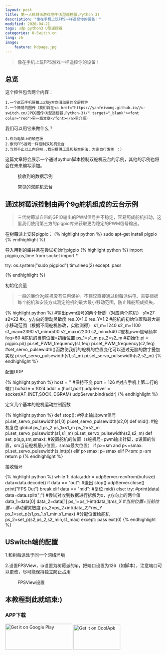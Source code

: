 ```yaml
---
layout: post
title: 第一人称射击游戏控件(U型遥控器,Python 3)
description: "像在手机上玩FPS一样遥控你的设备！"
modified: 2020-04-21
tags: udp python3 U型遥控器
categories: U-Switch.cn
lang: zh
image:
    feature: hdpage.jpg
---
```

>像在手机上玩FPS游戏一样遥控你的设备！


## 总览

这个控件包含两个内容：

    1.一个返回手机屏幕上x和y方向滑动量的全屏控件
    2.一个简易的图传（我们将在<a href="https://yanfeiwong.github.io//u-switch.cn/JPEG图传(U型遥控器,Python-3)/" target="_blank"><font color="red">另一篇文章</font></a>里介绍）
    
我们可以用它来做什么？

    1.作为电脑上的触控板
    2.像玩FPS游戏一样控制双舵机云台
    3.当然不止以上内容啦..我只提供工具和基本用法，大家自行发挥 ：）

这篇文章将会展示一个通过python脚本控制双舵机云台的示例，其他的示例也将会在未来编写添加。

<figure class="half center">
	<a href="{{ site.url }}/images/u_FPS_cn/接收数据.png"> <img src="{{ site.url }}/images/u_FPS_cn/接收数据.png" alt=""></a>
    <figcaption>接收到的数据示例</figcaption>
</figure>

<figure class="half center">
	<a href="{{ site.url }}/images/u_FPS_cn/9G舵机云台.jpg"> <img src="{{ site.url }}/images/u_FPS_cn/9G舵机云台.jpg" alt=""></a>
    <figcaption>常见的双舵机云台</figcaption>
</figure>

## 通过树莓派控制由两个9g舵机组成的云台示例
>三代树莓派自带的GPIO输出的PWM信号并不稳定，容易照成舵机抖动，这里我们使用第三方的pigpio库来获取更为稳定的PWM信号输出。

在树莓派上安装pigpio：
{% highlight python %}
sudo apt-get install pigpio
{% endhighlight %}

导入用到的库并且在尝试初始化pigpio
{% highlight python %}
import pigpio,os,time
from socket import *

try:
    os.system("sudo pigpiod")
    tim.sleep(2)
except:
    pass
    
{% endhighlight %}

初始化变量
>一般的廉价9g舵机没有任何保护，不建议直接通过树莓派供电，需要根据每个舵机和安装方式测定舵机的最大最小移动范围，防止赌舵照成损失。

{% highlight python %}
#输出pwm信号的两个针脚（对应两个舵机）
s1=27
s2=22
#x，y方向的滑动灵敏度
res_X=1.0
res_Y=1.2
#舵机的初始位置和最大最小移动范围（根据不同舵机修改，实验测得）
s1_m=1240
s2_m=1100
s1_max=2390
s1_min=500
s2_max=2200
s2_min=540
#舵机pwm信号频率
feq=60
#舵机的当前位置=初始位置
ps_1=s1_m
ps_2=s2_m
#初始化
pi = pigpio.pi()
pi.set_PWM_frequency(s1,feq)
pi.set_PWM_frequency(s2,feq)
#set_servo_pulsewidth()函数使我们的舵机的位置变化可以通过无脑的数字叠加实现
pi.set_servo_pulsewidth(s1,s1_m) 
pi.set_servo_pulsewidth(s2,s2_m)
{% endhighlight %}

配置UDP

{% highlight python %}
host = '' #保持不变
port = 126 #对应手机上第二行的端口
bufsize = 1024 
addr = (host,port)
udpServer = socket(AF_INET,SOCK_DGRAM) 
udpServer.bind(addr)
{% endhighlight %}

定义几个基本的舵机运动控制函数

{% highlight python %}
def stop(): #停止输出pwm信号
    pi.set_servo_pulsewidth(s1,0)
    pi.set_servo_pulsewidth(s2,0)
def mid(): #舵机复位
    global ps_1,ps_2
    ps_1=s1_m
    ps_2=s2_m
    pi.set_servo_pulsewidth(s1,s1_m)
    pi.set_servo_pulsewidth(s2,s2_m)
def set_p(s,p,sm,smax): #设置舵机的位置（s舵机号=pwm输出针脚，p设置的位置，sm当前舵机最小位置，smax最大位置）
    if p>=sm and p<=smax:
        pi.set_servo_pulsewidth(s,int(p))
    elif p>smax:
        p=smax
    elif P<sm:
        p=sm
    return p
{% endhighlight %}

接收循环

{% highlight python %}
while 1:
        data,addr = udpServer.recvfrom(bufsize) 
        data=data.decode() 
        if data == "out": #退出
            stop()
            udpServer.close() 
            print("FPS Out")
            break
        elif data == "mid": #复位
            mid()
        else:
            try:
                #print(data)
                data=data.split(";")  #尝试对收到数据进行拆解为x，y方向上的两个值
                data_1=data[0]
                data_2=data[1]
                ps_1=ps_1-int(data_1)*res_X #当前位置=当前位置+-滑动量*灵敏度
                ps_2=ps_2+int(data_2)*res_Y
                ps_1=set_p(s1,ps_1,s1_min,s1_max) #分配位置给舵机
                ps_2=set_p(s2,ps_2,s2_min,s1_max)
            except:
                pass
exit(0)
{% endhighlight %}


## USwitch端的配置
1.和树莓派处于同一个网络环境

2.设置FPSView，ip设置为树莓派的ip，把端口设置为126（如脚本），注意端口可以更改，尽可能保持独立防止占用
<figure class="half center">
	<a href="{{ site.url }}/images/u_FPS_cn/FPS设置.jpg"> <img src="{{ site.url }}/images/u_FPS_cn/FPS设置.jpg" alt=""></a>
    <figcaption>FPSView设置</figcaption>
</figure>



## 本教程到此就结束:)
### APP下载
<a href='https://play.google.com/store/apps/details?id=com.typey.tool.uswitch&pcampaignid=MKT-Other-global-all-co-prtnr-py-PartBadge-Mar2515-1'><img alt='Get it on Google Play' src='https://play.google.com/intl/en_us/badges/images/generic/en_badge_web_generic.png' height="83" width="215"/></a>
<a href='https://www.coolapk.com/apk/188229'><img alt='Get it on CoolApk' src='{{ site.url }}/images/coolan.png' height="80" width="150"/></a>